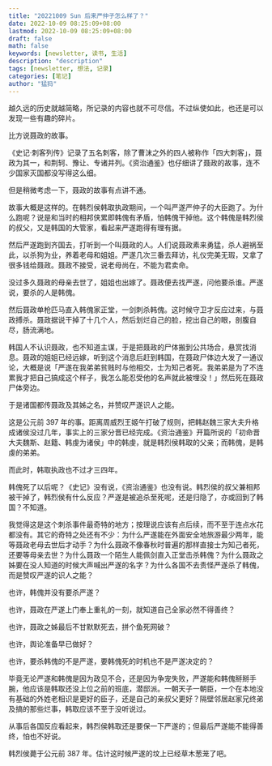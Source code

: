 ```yaml
---
title: "20221009 Sun 后来严仲子怎么样了？"
date: 2022-10-09 08:25:09+08:00
lastmod: 2022-10-09 08:25:09+08:00
draft: false
math: false
keywords: [newsletter, 读书, 生活]
description: "description"
tags: [newsletter, 想法, 记录]
categories: [笔记]
author: "猛犸"
---
```


越久远的历史就越简略，所记录的内容也就不可尽信。不过纵使如此，也还是可以发现一些有趣的碎片。

比方说聂政的故事。

《史记·刺客列传》记录了五名刺客，除了曹沫之外的四人被称作「四大刺客」，聂政为其一，和荆轲、豫让、专诸并列。《资治通鉴》也仔细讲了聂政的故事，连不少国家灭国都没写得这么细。

但是稍微考虑一下，聂政的故事有点讲不通。

故事大概是这样的。在韩烈侯韩取执政期间，一个叫严遂严仲子的大臣跑了。为什么跑呢？说是和当时的相邦侠累即韩傀有矛盾，怕韩傀干掉他。这个韩傀是韩烈侯的叔父，又是韩国的大管家，看起来严遂跑得有理有据。

然后严遂跑到齐国去，打听到一个叫聂政的人。人们说聂政素来勇猛，杀人避祸至此，以杀狗为业，养着老母和姐姐。严遂几次三番去拜访，礼仪完美无瑕，又拿了很多钱给聂政。聂政不接受，说老母尚在，不能为君卖命。

没过多久聂政的母亲去世了，姐姐也出嫁了。聂政便去找严遂，问他要杀谁。严遂说，要杀的人是韩傀。

然后聂政单枪匹马直入韩傀家正堂，一剑刺杀韩傀。这时候守卫才反应过来，与聂政搏杀。聂政据说干掉了十几个人，然后划烂自己的脸，挖出自己的眼，剖腹自尽，肠流满地。

韩国人不认识聂政，也不知道主谋，于是把聂政的尸体搬到公共场合，悬赏找消息。聂政的姐姐已经远嫁，听到这个消息后赶到韩国，在聂政尸体边大发了一通议论，大概是说「严遂在我弟弟贫贱时与他相交，士为知己者死。我弟弟是为了不连累我才把自己搞成这个样子，我怎么能忍受他的名声就此被埋没！」然后死在聂政尸体旁边。

于是诸国都传聂政及其姊之名，并赞叹严遂识人之能。

这是公元前 397 年的事。距离周威烈王姬午打破了规则，把韩赵魏三家大夫升格成诸侯没过几年，事实上的三家分晋已经完成。《资治通鉴》开篇所说的「初命晋大夫魏斯、赵籍、韩虔为诸侯」中的韩虔，就是韩烈侯韩取的父亲；而韩傀，是韩虔的弟弟。

而此时，韩取执政也不过才三四年。

韩傀死了以后呢？《史记》没有说，《资治通鉴》也没有说。韩烈侯的叔父兼相邦被干掉了，韩烈侯有什么反应？严遂是被追杀至死呢，还是归隐了，亦或回到了韩国？不知道。

我觉得这是这个刺杀事件最奇特的地方；按理说应该有点后续，而不至于连点水花都没有。其它的奇特之处还有不少：为什么严遂能在外面安全地旅游最少两年，能等聂政老母去世后才动手？为什么聂政不像春秋时普遍的那样直接士为知己者死，还要等母亲去世？为什么聂政一个陌生人能佩剑直入正堂击杀韩傀？为什么聂政之姊要在没人知道的时候大声喊出严遂的名字？为什么各国不去责怪严遂杀了韩傀，而是赞叹严遂的识人之能？

也许，韩傀并没有要杀严遂？

也许，聂政在严遂上门奉上重礼的一刻，就知道自己全家必然不得善终？

也许，聂政之姊最后不甘默默死去，拼个鱼死网破？

也许，舆论准备早已做好？

也许，要杀韩傀的不是严遂，要韩傀死的时机也不是严遂决定的？

毕竟无论严遂和韩傀是因为政见不合，还是因为争宠失败，严遂能和韩傀掰掰手腕，他应该是韩取还没上位之前的班底，潜邸派。一朝天子一朝臣，一个在本地没有基础的外姓老相识是更好的臣子，还是自己的亲叔父更好？隔壁邻居赵家兄终弟及搞的那些烂事，韩取应该不至于没听说过。

从事后各国反应看起来，韩烈侯韩取还是要保一下严遂的；但最后严遂能不能得善终，怕也不好说。

韩烈侯薨于公元前 387 年。估计这时候严遂的坟上已经草木葱茏了吧。
